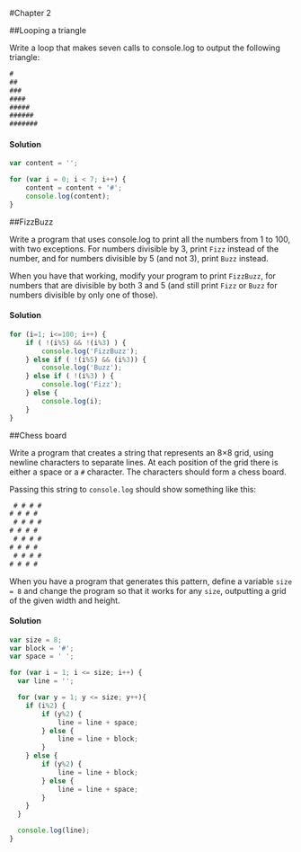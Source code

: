 #Chapter 2


##Looping a triangle

Write a loop that makes seven calls to console.log to output the following triangle:

```javascript
#
##
###
####
#####
######
#######
```

#### Solution

```javascript
var content = '';

for (var i = 0; i < 7; i++) {
    content = content + '#';
    console.log(content);
}
```


##FizzBuzz

Write a program that uses console.log to print all the numbers from 1 to 100, with two exceptions. For numbers divisible by 3, print `Fizz` instead of the number, and for numbers divisible by 5 (and not 3), print `Buzz` instead.

When you have that working, modify your program to print `FizzBuzz`, for numbers that are divisible by both 3 and 5 (and still print `Fizz` or `Buzz` for numbers divisible by only one of those).

#### Solution

```javascript
for (i=1; i<=100; i++) {
    if ( !(i%5) && !(i%3) ) {
        console.log('FizzBuzz');
    } else if ( !(i%5) && (i%3)) {
        console.log('Buzz');
    } else if ( !(i%3) ) {
        console.log('Fizz');
    } else {
        console.log(i);
    }
}
```


##Chess board

Write a program that creates a string that represents an 8×8 grid, using newline characters to separate lines. At each position of the grid there is either a space or a `#` character. The characters should form a chess board.

Passing this string to `console.log` should show something like this:

```javascript
 # # # #
# # # #
 # # # #
# # # #
 # # # #
# # # #
 # # # #
# # # #
```
When you have a program that generates this pattern, define a variable `size = 8` and change the program so that it works for any `size`, outputting a grid of the given width and height.

#### Solution

```javascript
var size = 8;
var block = '#';
var space = ' ';

for (var i = 1; i <= size; i++) {
  var line = '';

  for (var y = 1; y <= size; y++){
    if (i%2) {
        if (y%2) {
            line = line + space;
        } else {
            line = line + block;
        }
    } else {
        if (y%2) {
            line = line + block;
        } else {
            line = line + space;
        }
    }
  }

  console.log(line);
}

```